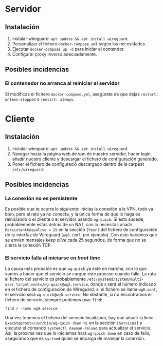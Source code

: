 # Servidor

## Instalación

1. Instalar wireguard: `apt update && apt install wireguard`.
2. Personalizar el fichero `docker-compose.yml` según las necesidades.
3. Ejecutar `docker-compose up -d` para iniciar el contendor.
4. Configurar proxy inverso adecuadamente.

## Posibles incidencias

### El contenedor no arranca al reiniciar el servidor

Si modificas el fichero `docker-compose.yml`, asegúrate de que dejas `restart: unless-stopped` o `restart: always`.

# Cliente

## Instalación

1. Instalar wireguard: `apt update && apt install wireguard`.
2. Navegar hasta la página web de vpn de nuestro servidor, hacer login, añadir nuestro cliente y descargar el fichero de configuración generado.
3. Poner el fichero de configuració descargado dentro de la carpeat `/etc/wireguard`.

## Posibles incidencias

### La conexión no es persistente

Es posible que te ocurra lo siguiente: inicias la conexión a la VPN, todo va bien, pero al rato ya no conecta, y la única forma de que lo haga es reiniciando o el cliente o el servidor usando `wg-quick`. Si esto sucede, probablemente estás detrás de un NAT, con lo necesitas añadir `PersistentKeepalive = 25` en la sección `[Peer]` del fichero de configuración de tu interfaz de Wireguard (`wg0.conf`, por ejemplo). Con esto hacemos que se envíen mensajes *keep alive* cada 25 segundos, de forma que no se cierra la conexión TCP.

### El servicio falla al iniciarse en *boot time*

La causa más probable es que `wg-quick` ya esté en marcha, con lo que vamos a hacer que el servicio se cargue este proceso cuando falle.
La ruta al fichero del servicio es probablemente `/etc/systemd/system/multi-user.target.wants/wg-quick@wgX.service`, donde `X` será el número indicado en el fichero de configuración de Wireguard; si el fichero se llama `wg0.conf`, el servicio será `wg-quick@wg0.service`.
No obstante, si no encontramos el fichero de servicio, siempre podemos usar `find`:
```
find / -name wg0.service
```
Una vez tenemos el fichero del servicio localizado, hay que añadir la línea `ExecStopPost=/usr/bin/wg-quick down %i` en la sección `[Services]` y ejecutar el comando `systemctl daemon-reload` para actualizar el servicio. Así, la próxima vez que lo iniciemos hará `wg-quick down` en caso de fallo, asegurando que es `systemd` quien se encarga de manejar la conexión.

